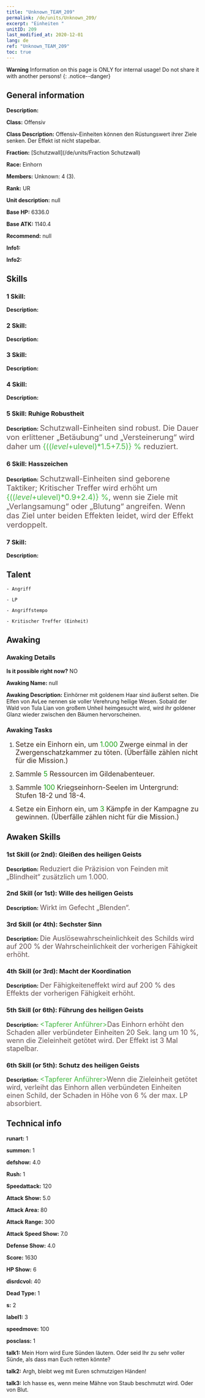 ```yaml
---
title: "Unknown_TEAM_209"
permalink: /de/units/Unknown_209/
excerpt: "Einheiten "
unitID: 209
last_modified_at: 2020-12-01
lang: de
ref: "Unknown_TEAM_209"
toc: true
---
```

**Warning** Information on this page is ONLY for internal usage! Do not share it with another persons!
{: .notice--danger}

## General information
 **Description:** 

 **Class:** Offensiv

 **Class Description:** Offensiv-Einheiten können den Rüstungswert ihrer Ziele senken. Der Effekt ist nicht stapelbar.

 **Fraction:** [Schutzwall](/de/units/Fraction Schutzwall)

 **Race:** Einhorn

 **Members:** Unknown: 4 (3).

 **Rank:** UR

 **Unit description:** null

 **Base HP:** 6336.0

 **Base ATK:** 1140.4

 **Recommend:** null

 **Info1:** 

 **Info2:** 

## Skills
### 1 Skill: 
 **Description:** 

### 2 Skill: 
 **Description:** 

### 3 Skill: 
 **Description:** 

### 4 Skill: 
 **Description:** 

### 5 Skill: Ruhige Robustheit
 **Description:** <span style="color: #645252;font-size:20px">Schutzwall-Einheiten sind robust. Die Dauer von erlittener „Betäubung“ und „Versteinerungׅ“ wird daher um </span><span style="color: black"><span style="color: #48b946;font-size:20px">{(($level+$ulevel)*1.5+7.5)} %</span><span style="color: black"><span style="color: #645252;font-size:20px"> reduziert.</span><span style="color: black">

### 6 Skill: Hasszeichen
 **Description:** <span style="color: #645252;font-size:20px">Schutzwall-Einheiten sind geborene Taktiker; Kritischer Treffer wird erhöht um </span><span style="color: black"><span style="color: #48b946;font-size:20px">{(($level+$ulevel)*0.9+2.4)} %</span><span style="color: black"><span style="color: #645252;font-size:20px">, wenn sie Ziele mit „Verlangsamung“ oder „Blutung“ angreifen. Wenn das Ziel unter beiden Effekten leidet, wird der Effekt verdoppelt.</span><span style="color: black">

### 7 Skill: 
 **Description:** 

## Talent

    - Angriff

    - LP

    - Angriffstempo

    - Kritischer Treffer (Einheit)

## Awaking
### Awaking Details
 **Is it possible right now?** NO

 **Awaking Name:** null

 **Awaking Description:** Einhörner mit goldenem Haar sind äußerst selten. Die Elfen von AvLee nennen sie voller Verehrung heilige Wesen. Sobald der Wald von Tula Lian von großem Unheil heimgesucht wird, wird ihr goldener Glanz wieder zwischen den Bäumen hervorscheinen.

### Awaking Tasks
 1. <span style="color: #3c2a1e;font-size:18px">Setze ein Einhorn ein, um </span><span style="color: #1ca216;font-size:18px">1.000</span><span style="color: #3c2a1e;font-size:18px"> Zwerge einmal in der Zwergenschatzkammer zu töten. (Überfälle zählen nicht für die Mission.)</span>

 2. <span style="color: #3c2a1e;font-size:18px">Sammle </span><span style="color: #1ca216;font-size:18px">5</span><span style="color: #3c2a1e;font-size:18px"> Ressourcen im Gildenabenteuer.</span>

 3. <span style="color: #3c2a1e;font-size:18px">Sammle </span><span style="color: #1ca216;font-size:18px">100</span><span style="color: #3c2a1e;font-size:18px"> Kriegseinhorn-Seelen im Untergrund: Stufen 18-2 und 18-4.</span>

 4. <span style="color: #3c2a1e;font-size:18px">Setze ein Einhorn ein, um </span><span style="color: #1ca216;font-size:18px">3</span><span style="color: #3c2a1e;font-size:18px"> Kämpfe in der Kampagne zu gewinnen. (Überfälle zählen nicht für die Mission.)</span>

## Awaken Skills

### 1st Skill (or 2nd): Gleißen des heiligen Geists
 **Description:** <span style="color: #48b946;font-size:18px"><Blenden></span><span style="color: #645252;font-size:18px">Reduziert die Präzision von Feinden mit „Blindheit“ zusätzlich um 1.000.</span>

### 2nd Skill (or 1st): Wille des heiligen Geists
 **Description:** <span style="color: #48b946;font-size:18px"><Blenden></span><span style="color: #645252;font-size:18px">Wirkt im Gefecht „Blenden“.</span>

### 3rd Skill (or 4th): Sechster Sinn
 **Description:** <span style="color: #48b946;font-size:18px"><Schimmernde Silhouette></span><span style="color: #645252;font-size:18px">Die Auslösewahrscheinlichkeit des Schilds wird auf 200 % der Wahrscheinlichkeit der vorherigen Fähigkeit erhöht.</span>

### 4th Skill (or 3rd): Macht der Koordination
 **Description:** <span style="color: #48b946;font-size:18px"><Schimmernde Silhouette></span><span style="color: #645252;font-size:18px">Der Fähigkeiteneffekt wird auf 200 % des Effekts der vorherigen Fähigkeit erhöht.</span>

### 5th Skill (or 6th): Führung des heiligen Geists
 **Description:** <span style="color: #48b946;font-size:18px"><Tapferer Anführer></span><span style="color: #645252;font-size:18px">Das Einhorn erhöht den Schaden aller verbündeter Einheiten 20 Sek. lang um 10 %, wenn die Zieleinheit getötet wird. Der Effekt ist 3 Mal stapelbar.</span>

### 6th Skill (or 5th): Schutz des heiligen Geists
 **Description:** <span style="color: #48b946;font-size:18px"><Tapferer Anführer></span><span style="color: #645252;font-size:18px">Wenn die Zieleinheit getötet wird, verleiht das Einhorn allen verbündeten Einheiten einen Schild, der Schaden in Höhe von 6 % der max. LP absorbiert.</span>

## Technical info
 **runart:** 1

 **summon:** 1

 **defshow:** 4.0

 **Rush:** 1

 **Speedattack:** 120

 **Attack Show:** 5.0

 **Attack Area:** 80

 **Attack Range:** 300

 **Attack Speed Show:** 7.0

 **Defense Show:** 4.0

 **Score:** 1630

 **HP Show:** 6

 **disrdcvol:** 40

 **Dead Type:** 1

 **s:** 2

 **label1:** 3

 **speedmove:** 100

 **posclass:** 1

 **talk1:** Mein Horn wird Eure Sünden läutern. Oder seid Ihr zu sehr voller Sünde, als dass man Euch retten könnte?

 **talk2:** Argh, bleibt weg mit Euren schmutzigen Händen!

 **talk3:** Ich hasse es, wenn meine Mähne von Staub beschmutzt wird. Oder von Blut.

